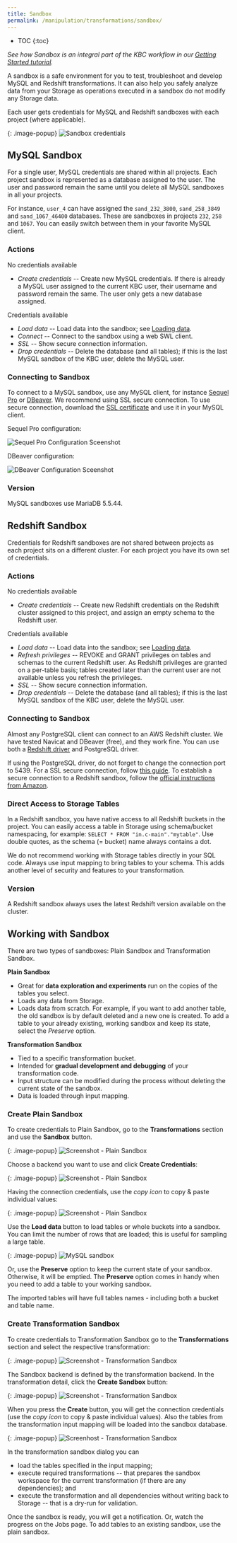 ```yaml
---
title: Sandbox
permalink: /manipulation/transformations/sandbox/
---
```


* TOC
{:toc}

*See how Sandbox is an integral part of the KBC workflow in our [Getting Started tutorial](/overview/tutorial/manipulate/sandbox/).*

A sandbox is a safe environment for you to test, troubleshoot and develop MySQL and Redshift transformations. 
It can also help you safely analyze data from your Storage as operations executed in a sandbox do not modify any Storage data.

Each user gets credentials for MySQL and Redshift sandboxes with each project (where applicable). 

{: .image-popup}
![Sandbox credentials](/manipulation/transformations/sandbox/sandbox-credentials.png)

## MySQL Sandbox

For a single user, MySQL credentials are shared within all projects. Each project sandbox is represented as a database assigned to the user. 
The user and password remain the same until you delete all MySQL sandboxes in all your projects.  

For instance, `user_4` can have assigned the `sand_232_3800`, `sand_258_3849` and `sand_1067_46400` databases. 
These are sandboxes in projects `232`, `258` and `1067`. You can easily switch between them in your favorite MySQL client.

### Actions

No credentials available

  - *Create credentials* -- Create new MySQL credentials. If there is already a MySQL user assigned to the current KBC user, 
  their username and password remain the same. The user only gets a new database assigned. 
  
Credentials available  
  
  - *Load data* -- Load data into the sandbox; see [Loading data](/manipulation/transformations/sandbox/#loading-data).
  - *Connect* -- Connect to the sandbox using a web SWL client.
  - *SSL* -- Show secure connection information.
  - *Drop credentials* -- Delete the database (and all tables); if this is the last MySQL sandbox of the KBC user, delete the MySQL user. 

### Connecting to Sandbox

To connect to a MySQL sandbox, use any MySQL client, for instance [Sequel Pro](http://www.sequelpro.com/) or
[DBeaver](http://dbeaver.jkiss.org/download/). 
We recommend using SSL secure connection. 
To use secure connection, download the [SSL certificate](https://d3iz2gfan5zufq.cloudfront.net/files/sh-tapi.ca.pem) 
and use it in your MySQL client.

Sequel Pro configuration:

![Sequel Pro Configuration Sceenshot](/manipulation/transformations/sandbox/sequelpro-ssl.png)

DBeaver configuration:

![DBeaver Configuration Sceenshot](/manipulation/transformations/sandbox/dbeaver-ssl.png)

### Version

MySQL sandboxes use MariaDB 5.5.44. 

## Redshift Sandbox

Credentials for Redshift sandboxes are not shared between projects as each project sits on a 
different cluster. For each project you have its own set of credentials.

### Actions

No credentials available

  - *Create credentials* -- Create new Redshift credentials on the Redshift cluster assigned to this project, and assign an empty schema to the Redshift user. 
  
Credentials available  
  
  - *Load data* -- Load data into the sandbox; see [Loading data](/manipulation/transformations/sandbox/#loading-data).
  - *Refresh privileges* -- REVOKE and GRANT privileges on tables and schemas to the current Redshift user. As Redshift privileges are granted on a per-table basis; tables created later than the current user are not available unless you refresh the privileges.
  - *SSL* -- Show secure connection information.
  - *Drop credentials* -- Delete the database (and all tables); if this is the last MySQL sandbox of the KBC user, delete the MySQL user. 

### Connecting to Sandbox

Almost any PostgreSQL client can connect to an AWS Redshift cluster. We have tested Navicat and DBeaver (free), and 
they work fine. You can use both a [Redshift driver](http://docs.aws.amazon.com/redshift/latest/mgmt/configure-jdbc-connection.html)
and PostgreSQL driver. 

If using the PostgreSQL driver, do not forget to change the connection port to 5439.
For a SSL secure connection, follow [this guide](http://docs.aws.amazon.com/redshift/latest/mgmt/connecting-ssl-support.html). 
To establish a secure connection to a Redshift sandbox, follow the 
[official instructions from Amazon](http://docs.aws.amazon.com/redshift/latest/mgmt/connecting-ssl-support.html).

### Direct Access to Storage Tables

In a Redshift sandbox, you have native access to all Redshift buckets in the project. 
You can easily access a table in Storage using schema/bucket namespacing, for example: `SELECT * FROM "in.c-main"."mytable"`. 
Use double quotes, as the schema (= bucket) name always contains a dot.
   
We do not recommend working with Storage tables directly in your SQL code. Always use input mapping to bring tables to your schema. This adds another level of security and features to your transformation. 

### Version

A Redshift sandbox always uses the latest Redshift version available on the cluster.  

## Working with Sandbox
There are two types of sandboxes: Plain Sandbox and Transformation Sandbox. 

**Plain Sandbox**

- Great for **data exploration and experiments** run on the copies of the tables you select.
- Loads any data from Storage.
- Loads data from scratch. For example, if you want to add another table, the old sandbox is by default deleted 
and a new one is created. To add a table to your already existing, working sandbox and keep its state, 
select the *Preserve* option. 

**Transformation Sandbox**

- Tied to a specific transformation bucket.
- Intended for **gradual development and debugging** of your transformation code.
- Input structure can be modified during the process without deleting the current state of the sandbox.
- Data is loaded through input mapping.


### Create Plain Sandbox
To create credentials to Plain Sandbox, go to the **Transformations** section and use the **Sandbox** button.

{: .image-popup}
![Screenshot - Plain Sandbox](/manipulation/transformations/sandbox/howto-plain-sandbox-1.png)

Choose a backend you want to use and click **Create Credentials**: 

{: .image-popup}
![Screenshot - Plain Sandbox](/manipulation/transformations/sandbox/howto-plain-sandbox-2.png)

Having the connection credentials, use the *copy icon* to copy & paste individual values:

{: .image-popup}
![Screenshot - Plain Sandbox](/manipulation/transformations/sandbox/howto-plain-sandbox-3.png)

Use the **Load data** button to load tables or whole buckets into a sandbox. You can limit the number of rows that are loaded;
this is useful for sampling a large table. 

{: .image-popup}
![MySQL sandbox](/manipulation/transformations/sandbox/sandbox-mysql-load-data.png)

Or, use the **Preserve** option to keep the current state of your sandbox. 
Otherwise, it will be emptied. The **Preserve** option comes in handy when you need to add a table to your working sandbox.

The imported tables will have full tables names - including both a bucket and table name.

### Create Transformation Sandbox

To create credentials to Transformation Sandbox go to the **Transformations** section and select the respective transformation:

{: .image-popup}
![Screenshot - Transformation Sandbox](/manipulation/transformations/sandbox/howto-transformation-sandbox-1.png)

The Sandbox backend is defined by the transformation backend. In the transformation detail, 
click the **Create Sandbox** button:

{: .image-popup}
![Screenshot - Transformation Sandbox](/manipulation/transformations/sandbox/howto-transformation-sandbox-2.png)

When you press the **Create** button, you will get the connection credentials 
(use the *copy icon* to copy & paste individual values). Also the tables from the transformation input mapping will
be loaded into the sandbox database.

{: .image-popup}
![Screenhost - Transformation Sandbox](/manipulation/transformations/sandbox/transformation-sandbox.png)

In the transformation sandbox dialog you can

 - load the tables specified in the input mapping; 
 - execute required transformations -- that prepares the sandbox workspace for the current transformation 
  (if there are any dependencies); and
 - execute the transformation and all dependencies without writing back to Storage -- that is a dry-run for validation.
 
Once the sandbox is ready, you will get a notification. Or, watch the progress on the Jobs page. To 
add tables to an existing sandbox, use the plain sandbox. 
